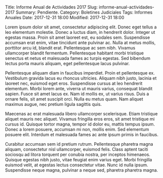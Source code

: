Title: Informe Anual de Actividades 2017
Slug: informe-anual-actividades-2017
Summary: Pendiente.
Category: Boletines Judiciales
Tags: Informes Anuales
Date: 2017-12-31 18:00
Modified: 2017-12-31 18:00


Lorem ipsum dolor sit amet, consectetur adipiscing elit. Donec eget tellus a leo elementum molestie. Donec a luctus diam, in hendrerit dolor. Integer ut egestas massa. Proin sit amet laoreet est, eu sodales sem. Suspendisse accumsan erat enim, vitae tincidunt ante pulvinar ac. Nulla at metus mollis, porttitor arcu id, blandit erat. Pellentesque ac sem nibh. Vivamus ullamcorper blandit fermentum. Pellentesque habitant morbi tristique senectus et netus et malesuada fames ac turpis egestas. Sed bibendum lectus porta mauris aliquam, eget pellentesque lacus pulvinar.

Pellentesque aliquam diam in faucibus imperdiet. Proin et pellentesque ex. Vestibulum gravida lacus eu rhoncus ultricies. Aliquam nibh justo, lacinia et laoreet nec, euismod eget eros. Suspendisse cursus at leo hendrerit elementum. Morbi lorem ante, viverra ut mauris varius, consequat blandit sapien. Fusce sit amet lacus ex. Nam id mollis ex, ut varius risus. Duis a ornare felis, sit amet suscipit orci. Nulla eu metus quam. Nam aliquet maximus augue, nec pretium ligula sagittis quis.

Maecenas ac erat malesuada libero ullamcorper scelerisque. Etiam tristique aliquet mauris nec aliquet. Vivamus fringilla eros eros, sit amet tristique mi cursus id. Quisque tortor magna, tempor id dolor eu, mattis tempus ipsum. Donec a lorem posuere, accumsan mi non, mollis enim. Sed elementum posuere elit. Interdum et malesuada fames ac ante ipsum primis in faucibus.

Curabitur accumsan sem id pretium rutrum. Pellentesque pharetra magna aliquam, consectetur nisl ullamcorper, euismod felis. Class aptent taciti sociosqu ad litora torquent per conubia nostra, per inceptos himenaeos. Quisque egestas nibh justo, vitae feugiat enim varius eget. Morbi fringilla euismod velit, at egestas lectus consectetur vitae. Nunc id nulla ipsum. Suspendisse neque magna, pulvinar a neque sed, pharetra pharetra magna.

